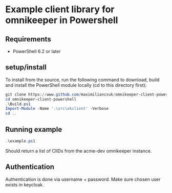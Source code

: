 # Example client library for omnikeeper in Powershell

## Requirements
- PowerShell 6.2 or later

## setup/install
To install from the source, run the following command to download, build and install the PowerShell module locally (cd to this directory first):
```powershell
git clone https://www.github.com/maximiliancsuk/omnikeeper-client-powershell.git
cd omnikeeper-client-powershell
.\Build.ps1
Import-Module -Name '.\src\okclient' -Verbose
cd ..
```

## Running example 
```powershell
.\example.ps1
```
Should return a list of CIIDs from the acme-dev omnikeeper instance.

## Authentication
Authentication is done via username + password. Make sure chosen user exists in keycloak.